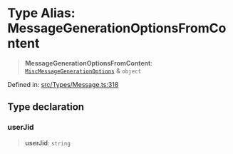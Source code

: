 # Type Alias: MessageGenerationOptionsFromContent

> **MessageGenerationOptionsFromContent**: [`MiscMessageGenerationOptions`](MiscMessageGenerationOptions.md) & `object`

Defined in: [src/Types/Message.ts:318](https://github.com/Fokusdotid/bail/blob/cf6cc85134e12081bc635cea02cc0eee74033a81/src/Types/Message.ts#L318)

## Type declaration

### userJid

> **userJid**: `string`

